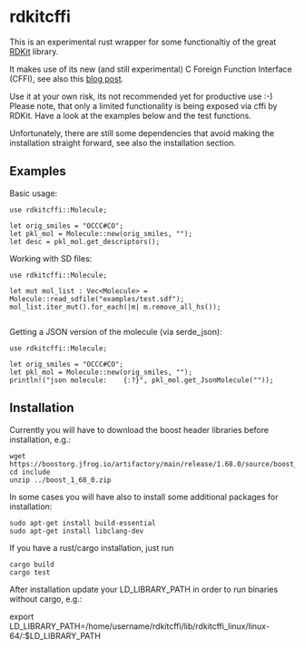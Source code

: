 # rdkitcffi

This is an experimental rust wrapper for some functionaltiy of the great [RDKit](https://www.rdkit.org/) library.

It makes use of its new (and still experimental) C Foreign Function Interface (CFFI), see also this [blog post](https://greglandrum.github.io/rdkit-blog/technical/2021/05/01/rdkit-cffi-part1.html).
 
Use it at your own risk, its not recommended yet for productive use :-)
Please note, that only a limited functionality is being exposed via cffi by RDKit.
Have a look at the examples below and the test functions.

Unfortunately, there are still some dependencies that avoid making the installation straight forward, see also the installation section.
 
## Examples

Basic usage:
 
```
use rdkitcffi::Molecule;
 
let orig_smiles = "OCCC#CO";
let pkl_mol = Molecule::new(orig_smiles, "");
let desc = pkl_mol.get_descriptors();
```
 
Working with SD files:
 
```
use rdkitcffi::Molecule;
 
let mut mol_list : Vec<Molecule> = Molecule::read_sdfile("examples/test.sdf");
mol_list.iter_mut().for_each(|m| m.remove_all_hs());
 
```

Getting a JSON version of the molecule (via serde_json):

```
use rdkitcffi::Molecule;
 
let orig_smiles = "OCCC#CO";
let pkl_mol = Molecule::new(orig_smiles, "");
println!("json molecule:    {:?}", pkl_mol.get_JsonMolecule(""));
```

## Installation


Currently you will have to download the boost header libraries before installation, e.g.:  

```
wget https://boostorg.jfrog.io/artifactory/main/release/1.68.0/source/boost_1_68_0.zip
cd include
unzip ../boost_1_68_0.zip
```

In some cases you will have also to install some additional packages for installation:  

```
sudo apt-get install build-essential
sudo apt-get install libclang-dev
```

If you have a rust/cargo installation, just run

```
cargo build  
cargo test  
```

After installation update your LD_LIBRARY_PATH in order to run binaries without cargo, e.g.:   

export LD_LIBRARY_PATH=/home/username/rdkitcffi/lib/rdkitcffi_linux/linux-64/:$LD_LIBRARY_PATH  



